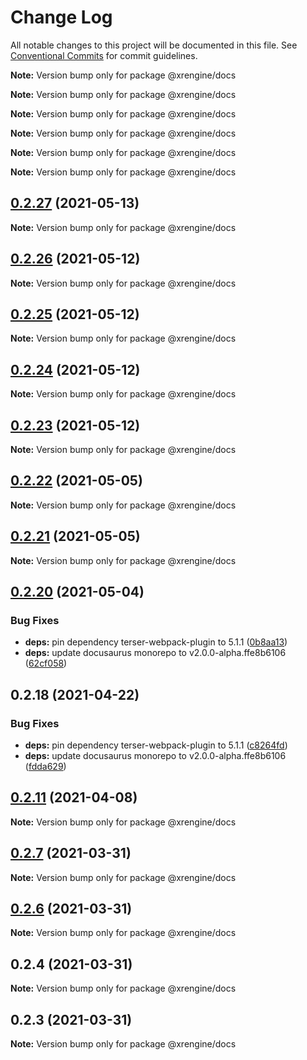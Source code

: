 # Change Log

All notable changes to this project will be documented in this file.
See [Conventional Commits](https://conventionalcommits.org) for commit guidelines.



**Note:** Version bump only for package @xrengine/docs







**Note:** Version bump only for package @xrengine/docs







**Note:** Version bump only for package @xrengine/docs







**Note:** Version bump only for package @xrengine/docs







**Note:** Version bump only for package @xrengine/docs







**Note:** Version bump only for package @xrengine/docs





## [0.2.27](https://github.com/barankyle/xrengine/compare/v0.2.26...v0.2.27) (2021-05-13)

**Note:** Version bump only for package @xrengine/docs





## [0.2.26](https://github.com/barankyle/xrengine/compare/v0.2.24...v0.2.26) (2021-05-12)

**Note:** Version bump only for package @xrengine/docs





## [0.2.25](https://github.com/barankyle/xrengine/compare/v0.2.24...v0.2.25) (2021-05-12)

**Note:** Version bump only for package @xrengine/docs





## [0.2.24](https://github.com/barankyle/xrengine/compare/v0.2.23...v0.2.24) (2021-05-12)

**Note:** Version bump only for package @xrengine/docs





## [0.2.23](https://github.com/barankyle/xrengine/compare/v0.2.22...v0.2.23) (2021-05-12)

**Note:** Version bump only for package @xrengine/docs





## [0.2.22](https://github.com/xrengine/xrengine/compare/v0.2.21...v0.2.22) (2021-05-05)

**Note:** Version bump only for package @xrengine/docs





## [0.2.21](https://github.com/barankyle/xrengine/compare/v0.2.20...v0.2.21) (2021-05-05)

**Note:** Version bump only for package @xrengine/docs





## [0.2.20](https://github.com/barankyle/xrengine/compare/v0.2.18...v0.2.20) (2021-05-04)


### Bug Fixes

* **deps:** pin dependency terser-webpack-plugin to 5.1.1 ([0b8aa13](https://github.com/barankyle/xrengine/commit/0b8aa13533bd9e0515af589b5fce1203939f16f2))
* **deps:** update docusaurus monorepo to v2.0.0-alpha.ffe8b6106 ([62cf058](https://github.com/barankyle/xrengine/commit/62cf0584d6a0d4ea7339b50380e2425b38d1c38c))





## 0.2.18 (2021-04-22)


### Bug Fixes

* **deps:** pin dependency terser-webpack-plugin to 5.1.1 ([c8264fd](https://github.com/XRFoundation/XREngine/commit/c8264fd16ff4779b456f8f16bffbae6cc5396ccf))
* **deps:** update docusaurus monorepo to v2.0.0-alpha.ffe8b6106 ([fdda629](https://github.com/XRFoundation/XREngine/commit/fdda629c5b7b2a04ad80fc46a90054f769e73f27))





## [0.2.11](https://github.com/XRFoundation/XREngine/compare/v0.2.10...v0.2.11) (2021-04-08)

**Note:** Version bump only for package @xrengine/docs





## [0.2.7](https://github.com/XRFoundation/XREngine/compare/v0.2.6...v0.2.7) (2021-03-31)

**Note:** Version bump only for package @xrengine/docs





## [0.2.6](https://github.com/XRFoundation/XREngine/compare/v0.2.5...v0.2.6) (2021-03-31)

**Note:** Version bump only for package @xrengine/docs





## 0.2.4 (2021-03-31)

**Note:** Version bump only for package @xrengine/docs





## 0.2.3 (2021-03-31)

**Note:** Version bump only for package @xrengine/docs
